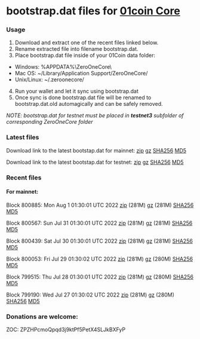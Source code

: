 # bootstrap.dat files for [01coin Core](https://01coin.io)

### Usage

1. Download and extract one of the recent files linked below.
2. Rename extracted file into filename bootstrap.dat.
3. Place bootstrap.dat file inside of your 01Coin data folder:
 - Windows: %APPDATA%\ZeroOneCore\
 - Mac OS: ~/Library/Application Support/ZeroOneCore/
 - Unix/Linux: ~/.zeroonecore/
4. Run your wallet and let it sync using bootstrap.dat
5. Once sync is done bootstrap.dat file will be renamed to bootstrap.dat.old automagically and can be safely removed.

_NOTE: bootstrap.dat for testnet must be placed in **testnet3** subfolder of corresponding ZeroOneCore folder_

### Latest files
Download link to the latest bootstap.dat for mainnet: [zip](https://files.01coin.io/mainnet/bootstrap.dat.zip) [gz](https://files.01coin.io/mainnet/bootstrap.dat.tar.gz) [SHA256](https://files.01coin.io/mainnet/sha256.txt) [MD5](https://files.01coin.io/mainnet/md5.txt)

Download link to the latest bootstap.dat for testnet: [zip](https://files.01coin.io/testnet/bootstrap.dat.zip) [gz](https://files.01coin.io/testnet/bootstrap.dat.tar.gz) [SHA256](https://files.01coin.io/testnet/sha256.txt) [MD5](https://files.01coin.io/testnet/md5.txt)

### Recent files

#### For mainnet:

Block 800885: Mon Aug  1 01:30:01 UTC 2022 [zip](https://files.01coin.io/mainnet/2022-08-01/bootstrap.dat.zip) (281M) [gz](https://files.01coin.io/mainnet/2022-08-01/bootstrap.dat.tar.gz) (281M) [SHA256](https://files.01coin.io/mainnet/2022-08-01/sha256.txt) [MD5](https://files.01coin.io/mainnet/2022-08-01/md5.txt)

Block 800567: Sun Jul 31 01:30:01 UTC 2022 [zip](https://files.01coin.io/mainnet/2022-07-31/bootstrap.dat.zip) (281M) [gz](https://files.01coin.io/mainnet/2022-07-31/bootstrap.dat.tar.gz) (281M) [SHA256](https://files.01coin.io/mainnet/2022-07-31/sha256.txt) [MD5](https://files.01coin.io/mainnet/2022-07-31/md5.txt)

Block 800439: Sat Jul 30 01:30:01 UTC 2022 [zip](https://files.01coin.io/mainnet/2022-07-30/bootstrap.dat.zip) (281M) [gz](https://files.01coin.io/mainnet/2022-07-30/bootstrap.dat.tar.gz) (281M) [SHA256](https://files.01coin.io/mainnet/2022-07-30/sha256.txt) [MD5](https://files.01coin.io/mainnet/2022-07-30/md5.txt)

Block 800053: Fri Jul 29 01:30:02 UTC 2022 [zip](https://files.01coin.io/mainnet/2022-07-29/bootstrap.dat.zip) (281M) [gz](https://files.01coin.io/mainnet/2022-07-29/bootstrap.dat.tar.gz) (280M) [SHA256](https://files.01coin.io/mainnet/2022-07-29/sha256.txt) [MD5](https://files.01coin.io/mainnet/2022-07-29/md5.txt)

Block 799515: Thu Jul 28 01:30:01 UTC 2022 [zip](https://files.01coin.io/mainnet/2022-07-28/bootstrap.dat.zip) (281M) [gz](https://files.01coin.io/mainnet/2022-07-28/bootstrap.dat.tar.gz) (280M) [SHA256](https://files.01coin.io/mainnet/2022-07-28/sha256.txt) [MD5](https://files.01coin.io/mainnet/2022-07-28/md5.txt)

Block 799190: Wed Jul 27 01:30:02 UTC 2022 [zip](https://files.01coin.io/mainnet/2022-07-27/bootstrap.dat.zip) (281M) [gz](https://files.01coin.io/mainnet/2022-07-27/bootstrap.dat.tar.gz) (280M) [SHA256](https://files.01coin.io/mainnet/2022-07-27/sha256.txt) [MD5](https://files.01coin.io/mainnet/2022-07-27/md5.txt)


### Donations are welcome:

ZOC: ZPZHPcmoQpqd3j9ktPf5PetX4SLJkBXFyP
